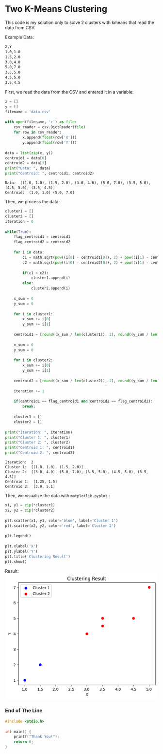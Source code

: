 # Two K-Means Clustering

This code is my solution only to solve 2 clusters with kmeans that read the data from CSV.

Example Data:

```sh
X,Y
1.0,1.0
1.5,2.0
3.0,4.0
5.0,7.0
3.5,5.0
4.5,5.0
3.5,4.5
```

First, we read the data from the CSV and entered it in a variable:

```py
x = []
y = []
filename = 'data.csv'

with open(filename, 'r') as file:
    csv_reader = csv.DictReader(file)
    for row in csv_reader:
        x.append(float(row['X']))
        y.append(float(row['Y']))

data = list(zip(x, y))
centroid1 = data[0]
centroid2 = data[3]
print("Data: ", data)
print("Centroid: ", centroid1, centroid2)
```

```
Data:  [(1.0, 1.0), (1.5, 2.0), (3.0, 4.0), (5.0, 7.0), (3.5, 5.0), (4.5, 5.0), (3.5, 4.5)]
Centroid:  (1.0, 1.0) (5.0, 7.0)
```

Then, we process the data:

```py
cluster1 = []
cluster2 = []
iteration = 0

while(True):
    flag_centroid1 = centroid1
    flag_centroid2 = centroid2

    for i in data:
        c1 = math.sqrt(pow((i[0] - centroid1[0]), 2) + pow((i[1] - centroid1[1]), 2))
        c2 = math.sqrt(pow((i[0] - centroid2[0]), 2) + pow((i[1] - centroid2[1]), 2))

        if(c1 < c2):
            cluster1.append(i)
        else:
            cluster2.append(i)

    x_sum = 0
    y_sum = 0

    for i in cluster1:
        x_sum += i[0]
        y_sum += i[1]

    centroid1 = [round((x_sum / len(cluster1)), 2), round((y_sum / len(cluster1)), 2)]

    x_sum = 0
    y_sum = 0

    for i in cluster2:
        x_sum += i[0]
        y_sum += i[1]

    centroid2 = [round((x_sum / len(cluster2)), 2), round((y_sum / len(cluster2)), 2)]

    iteration += 1

    if(centroid1 == flag_centroid1 and centroid2 == flag_centroid2):
        break;

    cluster1 = []
    cluster2 = []

print("Iteration: ", iteration)
print("Cluster 1: ", cluster1)
print("Cluster 2: ", cluster2)
print("Centroid 1: ", centroid1)
print("Centroid 2: ", centroid2)
```

```
Iteration:  2
Cluster 1:  [(1.0, 1.0), (1.5, 2.0)]
Cluster 2:  [(3.0, 4.0), (5.0, 7.0), (3.5, 5.0), (4.5, 5.0), (3.5, 4.5)]
Centroid 1:  [1.25, 1.5]
Centroid 2:  [3.9, 5.1]
```

Then, we visualize the data with `matplotlib.pyplot` :

```py
x1, y1 = zip(*cluster1)
x2, y2 = zip(*cluster2)

plt.scatter(x1, y1, color='blue', label='Cluster 1')
plt.scatter(x2, y2, color='red', label='Cluster 2')

plt.legend()

plt.xlabel('X')
plt.ylabel('Y')
plt.title('Clustering Result')
plt.show()
```

Result:
<br>
![output](output.png)

### End of The Line

```c
#include <stdio.h>

int main() {
    printf("Thank You!");
    return 0;
}
```
